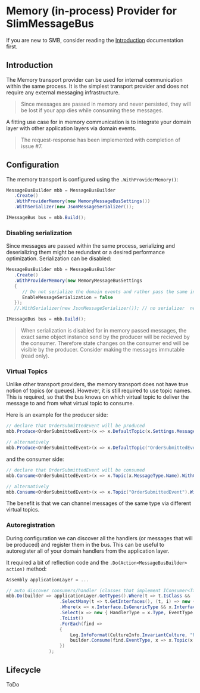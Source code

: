 # Memory (in-process) Provider for SlimMessageBus

If you are new to SMB, consider reading the [Introduction](intro.md) documentation first.

## Introduction

The Memory transport provider can be used for internal communication within the same process. It is the simplest transport provider and does not require any external messaging infrastructure. 

> Since messages are passed in memory and never persisted, they will be lost if your app dies while consuming these messages.

A fitting use case for in memory communication is to integrate your domain layer with other application layers via domain events.

> The request-response has been implemented with completion of issue #7.

## Configuration

The memory transport is configured using the `.WithProviderMemory()`:

```cs
MessageBusBuilder mbb = MessageBusBuilder
   .Create()
   .WithProviderMemory(new MemoryMessageBusSettings())
   .WithSerializer(new JsonMessageSerializer());

IMessageBus bus = mbb.Build();
```

### Disabling serialization

Since messages are passed within the same process, serializing and deserializing them might be redundant or a desired performance optimization. Serialization can be disabled:

```cs
MessageBusBuilder mbb = MessageBusBuilder
   .Create()
   .WithProviderMemory(new MemoryMessageBusSettings
   {
      // Do not serialize the domain events and rather pass the same instance across handlers (faster 
      EnableMessageSerialization = false
   });
   //.WithSerializer(new JsonMessageSerializer()); // no serializer  needed

IMessageBus bus = mbb.Build();
```

> When serialization is disabled for in memory passed messages, the exact same object instance send by the producer will be recieved by the consumer. Therefore state changes on the consumer end will be visible by the producer. Consider making the messages immutable (read only).

### Virtual Topics

Unlike other transport providers, the memory transport does not have true notion of topics (or queues). However, it is still required to use topic names. This is required, so that the bus knows on which virtual topic to deliver the message to and from what virtual topic to consume.

Here is an example for the producer side:

```cs
// declare that OrderSubmittedEvent will be produced
mbb.Produce<OrderSubmittedEvent>(x => x.DefaultTopic(x.Settings.MessageType.Name));

// alternatively
mbb.Produce<OrderSubmittedEvent>(x => x.DefaultTopic("OrderSubmittedEvent"));
```

and the consumer side:

```cs
// declare that OrderSubmittedEvent will be consumed
mbb.Consume<OrderSubmittedEvent>(x => x.Topic(x.MessageType.Name).WithConsumer<OrderSubmittedHandler>());

// alternatively
mbb.Consume<OrderSubmittedEvent>(x => x.Topic("OrderSubmittedEvent").WithConsumer<OrderSubmittedHandler>());
```

The benefit is that we can channel messages of the same type via different virtual topics.

### Autoregistration

During configuration we can discover all the handlers (or messages that will be produced) and register them in the bus. This can be useful to autoregister all of your domain handlers from the application layer. 

It required a bit of reflection code and the `.Do(Action<MessageBusBuilder> action)` method:

```cs
Assembly applicationLayer = ...

// auto discover consumers/handler (classes that implement IConsumer<T>) in the applicationLayer assembly and register with the bus
mbb.Do(builder => applicationLayer.GetTypes().Where(t => t.IsClass && !t.IsAbstract)
                    .SelectMany(t => t.GetInterfaces(), (t, i) => new { Type = t, Interface = i })
                    .Where(x => x.Interface.IsGenericType && x.Interface.GetGenericTypeDefinition() == typeof(IConsumer<>))
                    .Select(x => new { HandlerType = x.Type, EventType = x.Interface.GetGenericArguments()[0] })
                    .ToList()
                    .ForEach(find =>
                    {
                        Log.InfoFormat(CultureInfo.InvariantCulture, "Registering {0} in the bus", find.EventType);
                        builder.Consume(find.EventType, x => x.Topic(x.MessageType.Name).WithConsumer(find.HandlerType));
                    })
                );
```

## Lifecycle

ToDo

